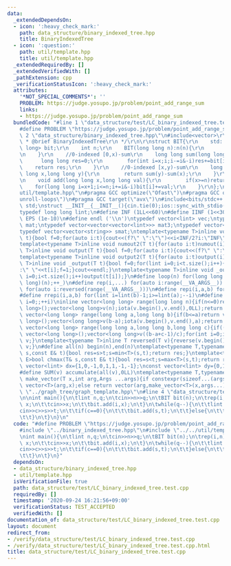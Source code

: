 ```yaml
---
data:
  _extendedDependsOn:
  - icon: ':heavy_check_mark:'
    path: data_structure/binary_indexed_tree.hpp
    title: BinaryIndexedTree
  - icon: ':question:'
    path: util/template.hpp
    title: util/template.hpp
  _extendedRequiredBy: []
  _extendedVerifiedWith: []
  _pathExtension: cpp
  _verificationStatusIcon: ':heavy_check_mark:'
  attributes:
    '*NOT_SPECIAL_COMMENTS*': ''
    PROBLEM: https://judge.yosupo.jp/problem/point_add_range_sum
    links:
    - https://judge.yosupo.jp/problem/point_add_range_sum
  bundledCode: "#line 1 \"data_structure/test/LC_binary_indexed_tree.test.cpp\"\n\
    #define PROBLEM \"https://judge.yosupo.jp/problem/point_add_range_sum\"\n#line\
    \ 2 \"data_structure/binary_indexed_tree.hpp\"\n#include<vector>\r\n\r\n/**\r\n\
    \ * @brief BinaryIndexedTree\r\n */\r\n\r\nstruct BIT{\r\n    std::vector<long\
    \ long> bit;\r\n    int n;\r\n    BIT(long long n):n(n){\r\n        bit.resize(n+1,0);\r\
    \n    }\r\n    //0-indexed [0,x)-sum\r\n    long long sum(long long x){\r\n  \
    \      long long res=0;\r\n        for(int i=x;i;i-=i&-i)res+=bit[i];\r\n    \
    \    return res;\r\n    }\r\n    //0-indexed [x,y)-sum\r\n    long long sum(long\
    \ long x,long long y){\r\n        return sum(y)-sum(x);\r\n    }\r\n    //0-indexed\r\
    \n    void add(long long x,long long val){\r\n        if(x>=n)return;\r\n    \
    \    for(long long i=x+1;i<=n;i+=i&-i)bit[i]+=val;\r\n    }\r\n};\n#line 2 \"\
    util/template.hpp\"\n#pragma GCC optimize(\"Ofast\")\n#pragma GCC optimize(\"\
    unroll-loops\")\n#pragma GCC target(\"avx\")\n#include<bits/stdc++.h>\nusing namespace\
    \ std;\nstruct __INIT__{__INIT__(){cin.tie(0);ios::sync_with_stdio(false);cout<<fixed<<setprecision(15);}}__INIT__;\n\
    typedef long long lint;\n#define INF (1LL<<60)\n#define IINF (1<<30)\n#define\
    \ EPS (1e-10)\n#define endl ('\\n')\ntypedef vector<lint> vec;\ntypedef vector<vector<lint>>\
    \ mat;\ntypedef vector<vector<vector<lint>>> mat3;\ntypedef vector<string> svec;\n\
    typedef vector<vector<string>> smat;\ntemplate<typename T>inline void numout(T\
    \ t){bool f=0;for(auto i:t){cout<<(f?\" \":\"\")<<i<INF/2?i:\"INF\";f=1;}cout<<endl;}\n\
    template<typename T>inline void numout2(T t){for(auto i:t)numout(i);}\ntemplate<typename\
    \ T>inline void output(T t){bool f=0;for(auto i:t){cout<<(f?\" \":\"\")<<i;f=1;}cout<<endl;}\n\
    template<typename T>inline void output2(T t){for(auto i:t)output(i);}\ntemplate<typename\
    \ T>inline void _output(T t){bool f=0;for(lint i=0;i<t.size();i++){cout<<f?\"\"\
    :\" \"<<t[i];f=1;}cout<<endl;}\ntemplate<typename T>inline void _output2(T t){for(lint\
    \ i=0;i<t.size();i++)output(t[i]);}\n#define loop(n) for(long long _=0;_<(long\
    \ long)(n);++_)\n#define rep(i,...) for(auto i:range(__VA_ARGS__)) \n#define rrep(i,...)\
    \ for(auto i:reversed(range(__VA_ARGS__)))\n#define repi(i,a,b) for(lint i=lint(a);i<(lint)(b);++i)\n\
    #define rrepi(i,a,b) for(lint i=lint(b)-1;i>=lint(a);--i)\n#define irep(i) for(lint\
    \ i=0;;++i)\ninline vector<long long> range(long long n){if(n<=0)return vector<long\
    \ long>();vector<long long>v(n);iota(v.begin(),v.end(),0LL);return v;}\ninline\
    \ vector<long long> range(long long a,long long b){if(b<=a)return vector<long\
    \ long>();vector<long long>v(b-a);iota(v.begin(),v.end(),a);return v;}\ninline\
    \ vector<long long> range(long long a,long long b,long long c){if((b-a+c-1)/c<=0)return\
    \ vector<long long>();vector<long long>v((b-a+c-1)/c);for(int i=0;i<(int)v.size();++i)v[i]=i?v[i-1]+c:a;return\
    \ v;}\ntemplate<typename T>inline T reversed(T v){reverse(v.begin(),v.end());return\
    \ v;}\n#define all(n) begin(n),end(n)\ntemplate<typename T,typename E>bool chmin(T&\
    \ s,const E& t){bool res=s>t;s=min<T>(s,t);return res;}\ntemplate<typename T,typename\
    \ E>bool chmax(T& s,const E& t){bool res=s<t;s=max<T>(s,t);return res;}\nconst\
    \ vector<lint> dx={1,0,-1,0,1,1,-1,-1};\nconst vector<lint> dy={0,1,0,-1,1,-1,1,-1};\n\
    #define SUM(v) accumulate(all(v),0LL)\ntemplate<typename T,typename ...Args>auto\
    \ make_vector(T x,int arg,Args ...args){if constexpr(sizeof...(args)==0)return\
    \ vector<T>(arg,x);else return vector(arg,make_vector<T>(x,args...));}\n//#include\
    \ \"../graph_tree/graph_template.hpp\"\n#line 4 \"data_structure/test/LC_binary_indexed_tree.test.cpp\"\
    \n\nint main(){\n\tlint n,q;\n\tcin>>n>>q;\n\tBIT bit(n);\n\trep(i,n){\n\t\tlint\
    \ x;\n\t\tcin>>x;\n\t\tbit.add(i,x);\n\t}\n\twhile(q--){\n\t\tlint c,s,t;\n\t\t\
    cin>>c>>s>>t;\n\t\tif(c==0){\n\t\t\tbit.add(s,t);\n\t\t}else{\n\t\t\tcout<<bit.sum(s,t)<<endl;\n\
    \t\t}\n\t}\n}\n"
  code: "#define PROBLEM \"https://judge.yosupo.jp/problem/point_add_range_sum\"\n\
    #include \"../binary_indexed_tree.hpp\"\n#include \"../../util/template.hpp\"\n\
    \nint main(){\n\tlint n,q;\n\tcin>>n>>q;\n\tBIT bit(n);\n\trep(i,n){\n\t\tlint\
    \ x;\n\t\tcin>>x;\n\t\tbit.add(i,x);\n\t}\n\twhile(q--){\n\t\tlint c,s,t;\n\t\t\
    cin>>c>>s>>t;\n\t\tif(c==0){\n\t\t\tbit.add(s,t);\n\t\t}else{\n\t\t\tcout<<bit.sum(s,t)<<endl;\n\
    \t\t}\n\t}\n}"
  dependsOn:
  - data_structure/binary_indexed_tree.hpp
  - util/template.hpp
  isVerificationFile: true
  path: data_structure/test/LC_binary_indexed_tree.test.cpp
  requiredBy: []
  timestamp: '2020-09-24 16:21:56+09:00'
  verificationStatus: TEST_ACCEPTED
  verifiedWith: []
documentation_of: data_structure/test/LC_binary_indexed_tree.test.cpp
layout: document
redirect_from:
- /verify/data_structure/test/LC_binary_indexed_tree.test.cpp
- /verify/data_structure/test/LC_binary_indexed_tree.test.cpp.html
title: data_structure/test/LC_binary_indexed_tree.test.cpp
---
```

